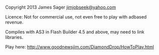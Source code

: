 Copyright 2013 James Sager
jimjobseek@yahoo.com

Licence: Not for commercial use, not even free to play with adbased revenue.

Compiles with AS3 in Flash Builder 4.5 and above, may need to link libraries.

Play here:
http://www.goodnewsjim.com/DiamondDrop/HowToPlay.html
